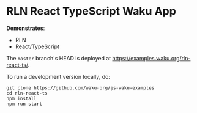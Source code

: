 # RLN React TypeScript Waku App

**Demonstrates**:

- RLN
- React/TypeScript

The `master` branch's HEAD is deployed at https://examples.waku.org/rln-react-ts/.

To run a development version locally, do:

```shell
git clone https://github.com/waku-org/js-waku-examples
cd rln-react-ts
npm install
npm run start
```
